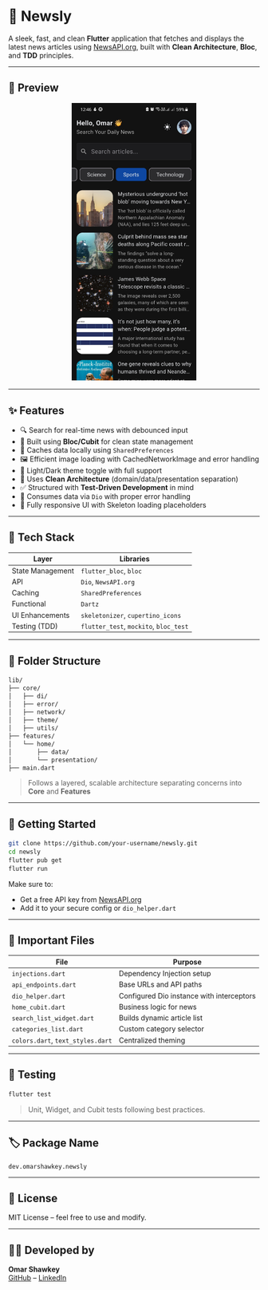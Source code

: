 # 📰 Newsly

A sleek, fast, and clean **Flutter** application that fetches and displays the latest news articles using [NewsAPI.org](https://newsapi.org/), built with **Clean Architecture**, **Bloc**, and **TDD** principles.

---

## 📱 Preview

<div align="center">
  <img src="assets/screenshots/preview.jpg" alt="Newsly Preview" width="250"/>
</div>

---

## ✨ Features

- 🔍 Search for real-time news with debounced input
- 🧠 Built using **Bloc/Cubit** for clean state management
- 💾 Caches data locally using `SharedPreferences`
- 🖼️ Efficient image loading with CachedNetworkImage and error handling
- 🌙 Light/Dark theme toggle with full support
- 🧱 Uses **Clean Architecture** (domain/data/presentation separation)
- ✅ Structured with **Test-Driven Development** in mind
- 📡 Consumes data via `Dio` with proper error handling
- 🎨 Fully responsive UI with Skeleton loading placeholders

---

## 🔧 Tech Stack

| Layer            | Libraries                              |
|------------------|----------------------------------------|
| State Management | `flutter_bloc`, `bloc`                 |
| API              | `Dio`, `NewsAPI.org`                   |
| Caching          | `SharedPreferences`                    |
| Functional       | `Dartz`                                |
| UI Enhancements  | `skeletonizer`, `cupertino_icons`      |
| Testing (TDD)    | `flutter_test`, `mockito`, `bloc_test` |

---

## 🧱 Folder Structure

```
lib/
├── core/
│   ├── di/
│   ├── error/
│   ├── network/
│   ├── theme/
│   ├── utils/
├── features/
│   └── home/
│       ├── data/
│       └── presentation/
├── main.dart
```

> Follows a layered, scalable architecture separating concerns into **Core** and **Features**

---

## 🚀 Getting Started

```bash
git clone https://github.com/your-username/newsly.git
cd newsly
flutter pub get
flutter run
```

Make sure to:
- Get a free API key from [NewsAPI.org](https://newsapi.org)
- Add it to your secure config or `dio_helper.dart`

---

## 📁 Important Files

| File                              | Purpose                                   |
|-----------------------------------|-------------------------------------------|
| `injections.dart`                 | Dependency Injection setup                |
| `api_endpoints.dart`              | Base URLs and API paths                   |
| `dio_helper.dart`                 | Configured Dio instance with interceptors |
| `home_cubit.dart`                 | Business logic for news                   |
| `search_list_widget.dart`         | Builds dynamic article list               |
| `categories_list.dart`            | Custom category selector                  |
| `colors.dart`, `text_styles.dart` | Centralized theming                       |

---

## 🧪 Testing

```bash
flutter test
```

> Unit, Widget, and Cubit tests following best practices.

---

## 🏷 Package Name

```
dev.omarshawkey.newsly
```

---

## 📄 License

MIT License – feel free to use and modify.

---

## 👨‍💻 Developed by

**Omar Shawkey**  
[GitHub](https://github.com/omarshawkey13) – [LinkedIn](https://www.linkedin.com/in/omar-shawkey-07044b300/)
